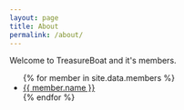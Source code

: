 ```yaml
---
layout: page
title: About
permalink: /about/
---
```


Welcome to TreasureBoat and it's members.

<ul>
{% for member in site.data.members %}
  <li>
    <a href="https://github.com/{{ member.github }}">
      {{ member.name }}
    </a>
  </li>
{% endfor %}
</ul>
